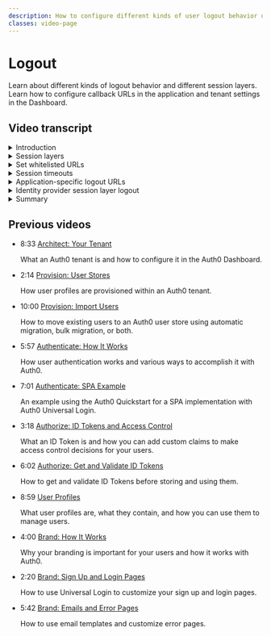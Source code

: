 ```yaml
---
description: How to configure different kinds of user logout behavior using callback URLs.
classes: video-page
---
```

# Logout

Learn about different kinds of logout behavior and different session layers. Learn how to configure callback URLs in the application and tenant settings in the Dashboard.

<div class="video-wrapper" data-video="7l22iltru6"></div>

## Video transcript

<details>
  <summary>Introduction</summary>

When we talk about logout in the context of Auth0 implementations, we are talking about the act of terminating an authenticated session. It is a security best practice to terminate sessions when they’re no longer needed to avoid a potential takeover by unauthorized parties. 

Auth0 provides tools to help you give users the ability to log out; this includes options for providing different levels of logout and also determining where the user will land after the logout is complete.
</details>

<details>
  <summary>Session layers</summary>

There are typically three session layers that can be created when you login and the logout behavior you choose for your applications should make it clear to users which have terminated  - ideally displaying a visual confirmation of this. 

The first layer is the session inside your application or the *Application Session Layer*. Though your application uses Auth0 to authenticate users, you'll still need to track that the user has logged in to your application; in a regular web application, for example, you achieve this by storing this information inside a cookie. 

Logging users out of your applications typically results in their application session being cleared, and this should be handled by your application: for the Application Session Layer, there is nothing within your Auth0 tenant that you need to use to facilitate session termination. This will require you to utilize whatever application session stack you are using to clear out any session related information. Note that some of the Auth0 SDKs do provide some support for application sessions; please check the documentation to see if there is any local SDK session removal that needs to be done.

Auth0 also maintains a session for the user and stores their information inside a cookie, this is the *Auth0 Session Layer*. This layer is used so that the next time a user is redirected to Auth0 for login the user's information will be remembered. You can log users out of the Auth0 session layer by redirecting them to the Auth0 logout endpoint so Auth0 can clear the (single sign-on; SSO) cookie.

The last session layer is the *Identity Provider Session Layer*, for example, Facebook, Google or an Enterprise SAML provider. When users attempt to sign in using any of these providers, and they already have a valid sign-in (with whichever provider they choose) they will not be prompted again to sign in - though they may be asked to give permission to share their information with Auth0 and, in turn, your application. It is not necessary to log the users out of this session layer, but you can use Auth0 to force the logout if required. 

Logging out of your Auth0 Session Layer will require you to redirect the user to `https://<YOUR_CNAME or YOUR_TENANT.auth0.com>/v2/logout` - typically performed via use of the appropriate method in the Auth0 SDK for your technology stack. This will clear your Auth0 session. You will also want to add a query parameter for that request called `returnTo` - this parameter should contain a URL that has been pre-registered and protects you against open redirect attacks.  
</details>

<details>
  <summary>Set whitelisted URLs</summary>

Auth0 only redirects to whitelisted URLs after logout and there are two places you can configure these. 

The first place you can set this is at the tenant level - this is where you can put the set of logout URLs that are common to (that is shared between) all applications. 

The second place would be in the application settings: if you need different redirects for each application, you can whitelist the URLs in your application settings. This allows you to set logout URLs in an application-specific context. 
</details>

<details>
  <summary>Session timeouts</summary>

You can also set the behavior in cases where a user doesn’t explicitly logout of your application. Auth0 provides for session timeout to deal with Auth0 session termination in this scenario. We’ll cover the topic of session timeout in more detail in a future video.
</details>

<details>
  <summary>Application-specific logout URLs</summary>
There are two important things to consider when you use application-specific logout URLs:

1. You MUST send client_id as a query parameter when calling the /v2/logout endpoint. and the returnTo URL must be in the application’s list of allowed logout URLs.

2. This will end the Auth0 Session for the entire tenant - i.e. for all defined applications, not just the one that matches the client_id supplied!  Passing the client_id just tells the logout endpoint where to look for the logout URL white-list.

In either place, under **Allowed LogoutURLs**, specify the logout URLs; you must include the protocol - either `http://` or, as we would recommend, `https://` - otherwise the call will fail. Https should always be used for production environments. The URLs provided in the Allowed Logout URLs list are also case-sensitive, so the URL used for logout must match the case of the logout URLs configured on the dashboard. However, do note that the scheme and host parts are case insensitive. For example, if your URL is `http://www.Example.Com/FooHoo.html`, the `http://www.Example.Com` portion is case insensitive, while the `FooHoo.html` portion is case sensitive.

After the user logout occurs Auth0 will only redirect to a URL that is defined in this list. 

Note that if you redirect the user back to the application after logout and the application redirects to an identity provider that still has an authenticated session for that user, the user will be silently logged back into your application and it may appear that logout didn’t work. In these cases, we recommend that you have a specific logout landing page in your application so you can tell the user that they successfully logged out - and, if desired, you can also warn them that they may still be logged into their identity provider.
</details>

<details>
  <summary>Identity provider session layer logout</summary>

Alternatively you may desire to also log the users out of the Identity Provider Session Layer; for many providers, Auth0 will give you this behavior by simply having you add the federated query parameter to the redirect to /v2/logout. This will then additionally redirect the user to their identity provider and log them out there as well.  

There are a few limitations with logout to keep in mind:
 
* No validation is performed on any URL provided as a value to the `returnTo` parameter, nor any querystring or hash information provided as part of the URL.

* The behavior of federated logouts with social providers is inconsistent. Each provider will handle the `returnTo` parameter differently and for some, it will not work. Please check your social provider's settings to determine how it will behave.

* If you are working with social identity providers such as Google or Facebook, you must set your Client ID and Secret for these providers in the Dashboard for the logout to function properly.

* If you are an Auth0 Enterprise user, you will typically have SSO enabled for multiple applications, for example, SharePoint, a few .NET applications, a few Java applications, Zendesk, etc. In this case, it's very common that when users sign out, this needs to happen for all of their applications.  

  However, redirecting users to the Auth0 log out endpoint does not currently cover all scenarios where users need to be signed out of all of the applications they use. Other than when Auth0 is using SAML, Auth0 does not natively support Single Logout. Single Logout can be achieved by having each application check the active session after their tokens expire, or you can force log out by terminating your application sessions at the application level. 

  You can configure Single Logout URLs for SAML that can log out of all SAML sessions, although Auth0 supports front-channel SAML SLO only, Auth0 does not support back-channel SLO.
</details>

<details>
  <summary>Summary</summary>

Auth0 provides quickstart guides that show you how to implement logout functionality in your specific type of application and provides sample code. These quickstarts support native/mobile apps, single-page apps, and web apps. 
</details>

## Previous videos

<ul class="up-next">

  <li>
    <span class="video-time"><i class="icon icon-budicon-494"></i>8:33</span>
    <i class="video-icon icon icon-budicon-676"></i>
    <a href="/videos/get-started/01-architecture-your-tenant">Architect: Your Tenant</a>
    <p>What an Auth0 tenant is and how to configure it in the Auth0 Dashboard.</p>
  </li>

  <li>
    <span class="video-time"><i class="icon icon-budicon-494"></i>2:14</span>
    <i class="video-icon icon icon-budicon-676"></i>
    <a href="/videos/get-started/02-provision-user-stores">Provision: User Stores</a>
    <p>How user profiles are provisioned within an Auth0 tenant.</p>
  </li>

  <li>
    <span class="video-time"><i class="icon icon-budicon-494"></i>10:00</span>
    <i class="video-icon icon icon-budicon-676"></i>
    <a href="/videos/get-started/03-provision-import-users">Provision: Import Users</a>
    <p>How to move existing users to an Auth0 user store using automatic migration, bulk migration, or both.</p>
  </li>

  <li>
    <span class="video-time"><i class="icon icon-budicon-494"></i>5:57</span>
    <i class="video-icon icon icon-budicon-676"></i>
    <a href="/videos/get-started/04_01-authenticate-how-it-works">Authenticate: How It Works</a>
    <p>How user authentication works and various ways to accomplish it with Auth0.</p>
  </li>

  <li>
    <span class="video-time"><i class="icon icon-budicon-494"></i>7:01</span>
    <i class="video-icon icon icon-budicon-676"></i>
    <a href="/videos/get-started/04_02-authenticate-spa-example">Authenticate: SPA Example</a>
    <p>An example using the Auth0 Quickstart for a SPA implementation with Auth0 Universal Login. </p>
  </li>

  <li>
    <span class="video-time"><i class="icon icon-budicon-494"></i>3:18</span>
    <i class="video-icon icon icon-budicon-676"></i>
    <a href="/videos/get-started/05_01-authorize-id-tokens-access-control">Authorize: ID Tokens and Access Control</a>
    <p>What an ID Token is and how you can add custom claims to make access control decisions for your users. </p>
  </li>

  <li>
    <span class="video-time"><i class="icon icon-budicon-494"></i>6:02</span>
    <i class="video-icon icon icon-budicon-676"></i>
    <a href="/videos/get-started/05_02-authorize-get-validate-id-tokens">Authorize: Get and Validate ID Tokens</a>
    <p>How to get and validate ID Tokens before storing and using them. </p>
  </li>

  <li>
    <span class="video-time"><i class="icon icon-budicon-494"></i>8:59</span>
    <i class="video-icon icon icon-budicon-676"></i>
    <a href="/videos/get-started/06-user-profiles">User Profiles</a>
    <p>What user profiles are, what they contain, and how you can use them to manage users. </p>
  </li>

  <li>
    <span class="video-time"><i class="icon icon-budicon-494"></i>4:00</span>
    <i class="video-icon icon icon-budicon-676"></i>
    <a href="/videos/get-started/07_01-brand-how-it-works">Brand: How It Works</a>
    <p>Why your branding is important for your users and how it works with Auth0. </p>
  </li>

  <li>
    <span class="video-time"><i class="icon icon-budicon-494"></i>2:20</span>
    <i class="video-icon icon icon-budicon-676"></i>
    <a href="/videos/get-started/07_02-brand-signup-login-pages">Brand: Sign Up and Login Pages</a>
    <p>How to use Universal Login to customize your sign up and login pages. </p>
  </li>

  <li>
    <span class="video-time"><i class="icon icon-budicon-494"></i>5:42</span>
    <i class="video-icon icon icon-budicon-676"></i>
    <a href="/videos/get-started/08-brand-emails-error-pages">Brand: Emails and Error Pages</a>
    <p>How to use email templates and customize error pages. </p>
  </li>

</ul>
